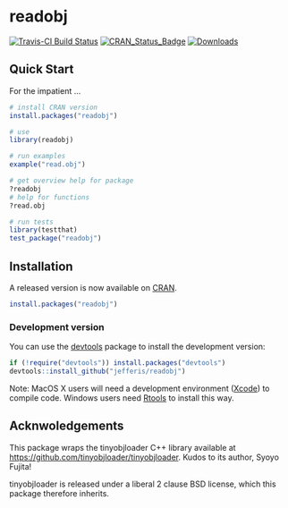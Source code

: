 # readobj
<!-- badges: start -->
[![Travis-CI Build Status](https://travis-ci.org/jefferis/readobj.svg?branch=master)](https://travis-ci.org/jefferis/readobj)
[![CRAN_Status_Badge](http://www.r-pkg.org/badges/version/readobj)](https://cran.r-project.org/package=readobj)
[![Downloads](http://cranlogs.r-pkg.org/badges/readobj?color=brightgreen)](http://www.r-pkg.org/pkg/readobj)
<!-- badges: end -->
## Quick Start

For the impatient ...

```r
# install CRAN version
install.packages("readobj")

# use
library(readobj)

# run examples
example("read.obj")

# get overview help for package
?readobj
# help for functions
?read.obj

# run tests
library(testthat)
test_package("readobj")
```

## Installation
A released version is now available on [CRAN](https://cran.r-project.org/).

```r
install.packages("readobj")
```

### Development version
You can use the [devtools](https://cran.r-project.org/package=devtools) package
to install the development version:

```r
if (!require("devtools")) install.packages("devtools")
devtools::install_github("jefferis/readobj")
```

Note: MacOS X users will need a development environment 
([Xcode](https://developer.apple.com/xcode/resources/)) to compile code.
Windows users need [Rtools](http://www.murdoch-sutherland.com/Rtools/) to install this way.

## Acknwoledgements
This package wraps the tinyobjloader C++ library available at 
https://github.com/tinyobjloader/tinyobjloader. Kudos to its author, Syoyo Fujita!

tinyobjloader is released under a liberal 2 clause BSD license, which this
package therefore inherits.
